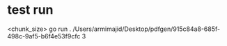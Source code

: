 # test run
<filepath> <chunk_size>
go run . /Users/armimajid/Desktop/pdfgen/915c84a8-685f-498c-9af5-b6f4e53f9cfc 3